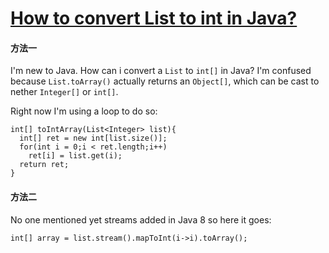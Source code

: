 # [How to convert List to int in Java? ](https://stackoverflow.com/questions/960431/how-to-convert-listinteger-to-int-in-java)

#### 方法一

I'm new to Java. How can i convert a `List` to `int[]` in Java? I'm confused because `List.toArray()` actually returns an `Object[]`, which can be cast to nether `Integer[]` or `int[]`.

Right now I'm using a loop to do so:

```
int[] toIntArray(List<Integer> list){
  int[] ret = new int[list.size()];
  for(int i = 0;i < ret.length;i++)
    ret[i] = list.get(i);
  return ret;
}
```

#### 方法二

No one mentioned yet streams added in Java 8 so here it goes:

```
int[] array = list.stream().mapToInt(i->i).toArray();
```